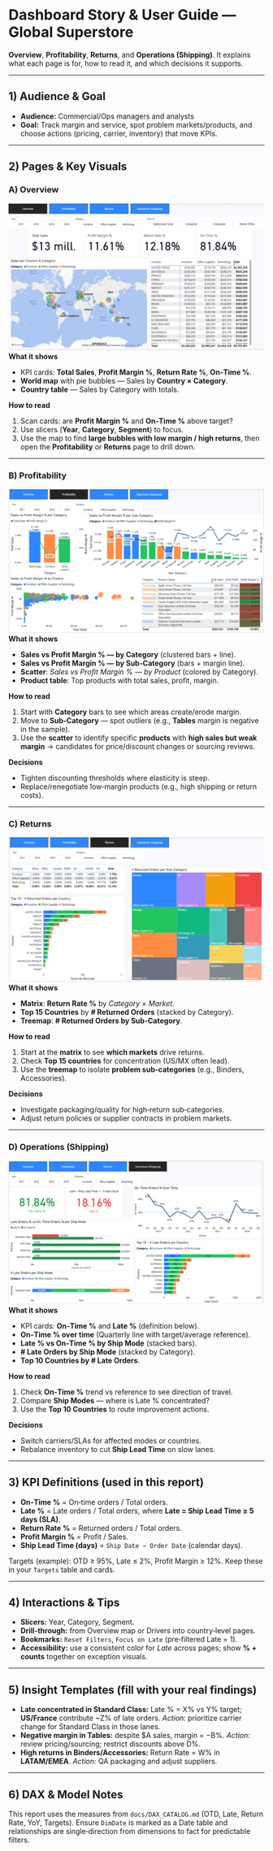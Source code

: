 # Dashboard Story & User Guide — Global Superstore

 **Overview**, **Profitability**, **Returns**, and **Operations (Shipping)**. It explains what each page is for, how to read it, and which decisions it supports.

---

## 1) Audience & Goal
- **Audience:** Commercial/Ops managers and analysts
- **Goal:** Track margin and service, spot problem markets/products, and choose actions (pricing, carrier, inventory) that move KPIs.

---

## 2) Pages & Key Visuals

### A) Overview
![Overview](/reports/images/overview.png)
**What it shows**
- KPI cards: **Total Sales**, **Profit Margin %**, **Return Rate %**, **On‑Time %**.
- **World map** with pie bubbles — Sales by **Country × Category**.
- **Country table** — Sales by Category with totals.

**How to read**
1. Scan cards: are **Profit Margin %** and **On‑Time %** above target?
2. Use slicers (**Year**, **Category**, **Segment**) to focus.
3. Use the map to find **large bubbles with low margin / high returns**, then open the **Profitability** or **Returns** page to drill down.

---

### B) Profitability
![Profitability](/reports/images/profitability.png)
**What it shows**
- **Sales vs Profit Margin % — by Category** (clustered bars + line).
- **Sales vs Profit Margin % — by Sub‑Category** (bars + margin line).
- **Scatter**: *Sales vs Profit Margin % — by Product* (colored by Category).
- **Product table**: Top products with total sales, profit, margin.

**How to read**
1. Start with **Category** bars to see which areas create/erode margin.
2. Move to **Sub‑Category** — spot outliers (e.g., **Tables** margin is negative in the sample).
3. Use the **scatter** to identify specific **products** with **high sales but weak margin** → candidates for price/discount changes or sourcing reviews.

**Decisions**
- Tighten discounting thresholds where elasticity is steep.
- Replace/renegotiate low‑margin products (e.g., high shipping or return costs).

---

### C) Returns
![Returns](/reports/images/returns.png)
**What it shows**
- **Matrix**: **Return Rate %** by *Category × Market*.
- **Top 15 Countries** by **# Returned Orders** (stacked by Category).
- **Treemap**: **# Returned Orders by Sub‑Category**.

**How to read**
1. Start at the **matrix** to see **which markets** drive returns.
2. Check **Top 15 countries** for concentration (US/MX often lead).
3. Use the **treemap** to isolate **problem sub‑categories** (e.g., Binders, Accessories).

**Decisions**
- Investigate packaging/quality for high‑return sub‑categories.
- Adjust return policies or supplier contracts in problem markets.

---

### D) Operations (Shipping)
![Operations](/reports/images/operations.png)
**What it shows**
- KPI cards: **On‑Time %** and **Late %** (definition below).
- **On‑Time % over time** (Quarterly line with target/average reference).
- **Late % vs On‑Time % by Ship Mode** (stacked bars).
- **# Late Orders by Ship Mode** (stacked by Category).
- **Top 10 Countries by # Late Orders**.

**How to read**
1. Check **On‑Time %** trend vs reference to see direction of travel.
2. Compare **Ship Modes** — where is Late % concentrated?
3. Use the **Top 10 Countries** to route improvement actions.

**Decisions**
- Switch carriers/SLAs for affected modes or countries.
- Rebalance inventory to cut **Ship Lead Time** on slow lanes.

---

## 3) KPI Definitions (used in this report)
- **On‑Time %** = On‑time orders / Total orders.
- **Late %** = Late orders / Total orders, where **Late = Ship Lead Time ≥ 5 days (SLA)**.
- **Return Rate %** = Returned orders / Total orders.
- **Profit Margin %** = Profit / Sales.
- **Ship Lead Time (days)** = `Ship Date − Order Date` (calendar days).

Targets (example): OTD ≥ 95%, Late ≤ 2%, Profit Margin ≥ 12%. Keep these in your `Targets` table and cards.

---

## 4) Interactions & Tips
- **Slicers:** Year, Category, Segment.
- **Drill‑through:** from Overview map or Drivers into country‑level pages.
- **Bookmarks:** `Reset Filters`, `Focus on Late` (pre‑filtered Late = 1).
- **Accessibility:** use a consistent color for *Late* across pages; show **% + counts** together on exception visuals.

---

## 5) Insight Templates (fill with your real findings)
- **Late concentrated in Standard Class:** Late % = X% vs Y% target; **US/France** contribute ~Z% of late orders. *Action:* prioritize carrier change for Standard Class in those lanes.
- **Negative margin in Tables:** despite $A sales, margin = −B%. *Action:* review pricing/sourcing; restrict discounts above D%.
- **High returns in Binders/Accessories:** Return Rate = W% in **LATAM/EMEA**. *Action:* QA packaging and adjust suppliers.

---

## 6) DAX & Model Notes
This report uses the measures from `docs/DAX_CATALOG.md` (OTD, Late, Return Rate, YoY, Targets). Ensure `DimDate` is marked as a Date table and relationships are single‑direction from dimensions to fact for predictable filters.
